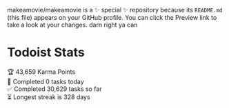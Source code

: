 makeamovie/makeamovie is a ✨ special ✨ repository because its `README.md` (this file) appears on your GitHub profile.
You can click the Preview link to take a look at your changes. darn right ya can

# Todoist Stats

<!-- TODO-IST:START -->
🏆  43,659 Karma Points           
🌸  Completed 0 tasks today           
✅  Completed 30,629 tasks so far           
⏳  Longest streak is 328 days
<!-- TODO-IST:END -->